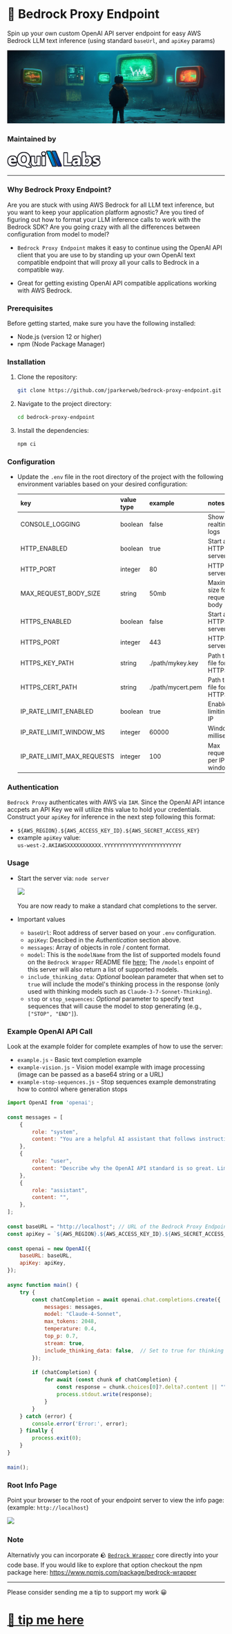 # 🔀 Bedrock Proxy Endpoint
Spin up your own custom OpenAI API server endpoint for easy AWS Bedrock LLM text inference (using standard `baseUrl`, and `apiKey` params)

![bedrock-proxy-endpoint](https://raw.githubusercontent.com/jparkerweb/bedrock-proxy-endpoint/refs/heads/main/.readme/bedrock-proxy-endpoint.jpg)

### Maintained by
<a href="https://www.equilllabs.com">
  <img src="https://raw.githubusercontent.com/jparkerweb/eQuill-Labs/refs/heads/main/src/static/images/logo-text-outline.png" alt="eQuill Labs" height="40">
</a>

---

### Why Bedrock Proxy Endpoint?

Are you are stuck with using AWS Bedrock for all LLM text inference, but you want to keep your application platform agnostic?  Are you tired of figuring out how to format your LLM inference calls to work with the Bedrock SDK? Are you going crazy with all the differences between configuration from model to model?

- `Bedrock Proxy Endpoint` makes it easy to continue using the OpenAI API client that you are use to by standing up your own OpenAI text compatible endpoint that will proxy all your calls to Bedrock in a compatible way.

- Great for getting existing OpenAI API compatible applications working with AWS Bedrock.


### Prerequisites

Before getting started, make sure you have the following installed:

- Node.js (version 12 or higher)
- npm (Node Package Manager)

### Installation

1. Clone the repository:

    ```bash
    git clone https://github.com/jparkerweb/bedrock-proxy-endpoint.git
    ```

2. Navigate to the project directory:

    ```bash
    cd bedrock-proxy-endpoint
    ```

3. Install the dependencies:

    ```bash
    npm ci
    ```

### Configuration

* Update the `.env` file in the root directory of the project with the following
  environment variables based on your desired configuration:

    | key                        | value type | example                   | notes                          |
    |----------------------------|------------|---------------------------|--------------------------------|
    | CONSOLE_LOGGING            | boolean    | false                     | Show realtime logs             |
    | HTTP_ENABLED               | boolean    | true                      | Start a HTTP server            |
    | HTTP_PORT                  | integer    | 80                        | HTTP server port               |
    | MAX_REQUEST_BODY_SIZE      | string     | 50mb                      | Maximum size for request body  |
    | HTTPS_ENABLED              | boolean    | false                     | Start a HTTPS server           |
    | HTTPS_PORT                 | integer    | 443                       | HTTPS server port              |
    | HTTPS_KEY_PATH             | string     | ./path/mykey.key          | Path to key file for HTTPS     |
    | HTTPS_CERT_PATH            | string     | ./path/mycert.pem         | Path to cert file for HTTPS    |
    | IP_RATE_LIMIT_ENABLED      | boolean    | true                      | Enable rate limiting by IP     |
    | IP_RATE_LIMIT_WINDOW_MS    | integer    | 60000                     | Window in milliseconds         |
    | IP_RATE_LIMIT_MAX_REQUESTS | integer    | 100                       | Max requests per IP per window |

### Authentication

`Bedrock Proxy` authenticates with AWS via `IAM`. Since the OpenAI API intance accpets an API Key we will utilize this value to hold your credentials. Construct your `apiKey` for inference in the next step following this format:

- `${AWS_REGION}.${AWS_ACCESS_KEY_ID}.${AWS_SECRET_ACCESS_KEY}`
- example `apiKey` value:  
  `us-west-2.AKIAWSXXXXXXXXXXX.YYYYYYYYYYYYYYYYYYYYYYYYY`

### Usage

- Start the server via: `node server`  

  <img src="docs/console.png">  

  You are now ready to make a standard chat completions to the server.

- Important values
  - `baseUrl`: Root address of server based on your `.env` configuration.
  - `apiKey`: Descibed in the *Authentication* section above.
  - `messages`: Array of objects in role / content format.
  - `model`: This is the `modelName` from the list of supported models found on the `Bedrock Wrapper` README file [here](https://github.com/jparkerweb/bedrock-wrapper?tab=readme-ov-file#supported-models); The `/models` enpoint of this server will also return a list of supported models.
  - `include_thinking_data`: _Optional_ boolean parameter that when set to `true` will include the model's thinking process in the response (only used with thinking models such as `Claude-3-7-Sonnet-Thinking`).
  - `stop` or `stop_sequences`: _Optional_ parameter to specify text sequences that will cause the model to stop generating (e.g., `["STOP", "END"]`).

### Example OpenAI API Call
Look at the example folder for complete examples of how to use the server:
- `example.js` - Basic text completion example
- `example-vision.js` - Vision model example with image processing (image can be passed as a base64 string or a URL)
- `example-stop-sequences.js` - Stop sequences example demonstrating how to control where generation stops

```javascript
import OpenAI from 'openai';

const messages = [
    {
        role: "system",
        content: "You are a helpful AI assistant that follows instructions extremely well. Answer the user questions accurately.",
    },
    {
        role: "user",
        content: "Describe why the OpenAI API standard is so great. Limit your response to five sentences.",
    },
    {
        role: "assistant",
        content: "",
    },
];

const baseURL = "http://localhost"; // URL of the Bedrock Proxy Endpoint
const apiKey = `${AWS_REGION}.${AWS_ACCESS_KEY_ID}.${AWS_SECRET_ACCESS_KEY}` // Your AWS Creds / API Key

const openai = new OpenAI({
    baseURL: baseURL,
    apiKey: apiKey,
});

async function main() {
    try {
        const chatCompletion = await openai.chat.completions.create({
            messages: messages,
            model: "Claude-4-Sonnet",
            max_tokens: 2048,
            temperature: 0.4,
            top_p: 0.7,
            stream: true,
            include_thinking_data: false,  // Set to true for thinking models like "Claude-4-Sonnet-Thinking"
        });

        if (chatCompletion) {
            for await (const chunk of chatCompletion) {
                const response = chunk.choices[0]?.delta?.content || "";
                process.stdout.write(response);
            }
        }
    } catch (error) {
        console.error('Error:', error);
    } finally {
        process.exit(0);
    }
}

main();
```

### Root Info Page

Point your browser to the root of your endpoint server to view the info page: (example: `http://localhost`)  

<img src="docs/bedrock-proxy-endpoint.png" style="max-width:700px">

### Note

Alternativly you can incorporate 🪨 <a href="https://github.com/jparkerweb/bedrock-wrapper" target="bedrockWrapper">`Bedrock Wrapper`</a> core directly into your code base. If you would like to explore that option checkout the npm package here: https://www.npmjs.com/package/bedrock-wrapper

---

Please consider sending me a tip to support my work 😀
# [🍵 tip me here](https://ko-fi.com/jparkerweb)
